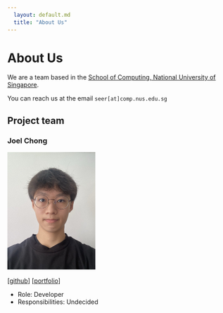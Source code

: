 ```yaml
---
  layout: default.md
  title: "About Us"
---
```


# About Us

We are a team based in the [School of Computing, National University of Singapore](http://www.comp.nus.edu.sg).

You can reach us at the email `seer[at]comp.nus.edu.sg`

## Project team

### Joel Chong
<img src="images/joelchongg.png" width="200px">

[[github](https://github.com/joelchongg)]
[[portfolio](team/joelchongg.md)]

* Role: Developer
* Responsibilities: Undecided 